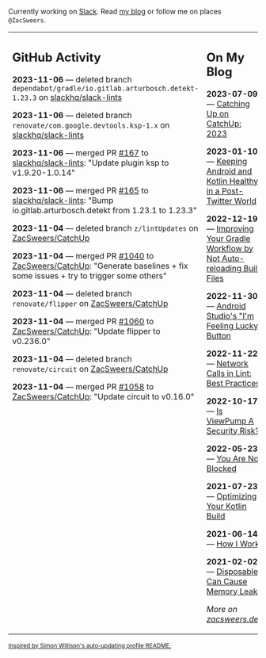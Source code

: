 Currently working on [Slack](https://slack.com/). Read [my blog](https://zacsweers.dev/) or follow me on places `@ZacSweers`.

<table><tr><td valign="top" width="60%">

## GitHub Activity
<!-- githubActivity starts -->
**2023-11-06** — deleted branch `dependabot/gradle/io.gitlab.arturbosch.detekt-1.23.3` on [slackhq/slack-lints](https://github.com/slackhq/slack-lints)

**2023-11-06** — deleted branch `renovate/com.google.devtools.ksp-1.x` on [slackhq/slack-lints](https://github.com/slackhq/slack-lints)

**2023-11-06** — merged PR [#167](https://github.com/slackhq/slack-lints/pull/167) to [slackhq/slack-lints](https://github.com/slackhq/slack-lints): "Update plugin ksp to v1.9.20-1.0.14"

**2023-11-06** — merged PR [#165](https://github.com/slackhq/slack-lints/pull/165) to [slackhq/slack-lints](https://github.com/slackhq/slack-lints): "Bump io.gitlab.arturbosch.detekt from 1.23.1 to 1.23.3"

**2023-11-04** — deleted branch `z/lintUpdates` on [ZacSweers/CatchUp](https://github.com/ZacSweers/CatchUp)

**2023-11-04** — merged PR [#1040](https://github.com/ZacSweers/CatchUp/pull/1040) to [ZacSweers/CatchUp](https://github.com/ZacSweers/CatchUp): "Generate baselines + fix some issues + try to trigger some others"

**2023-11-04** — deleted branch `renovate/flipper` on [ZacSweers/CatchUp](https://github.com/ZacSweers/CatchUp)

**2023-11-04** — merged PR [#1060](https://github.com/ZacSweers/CatchUp/pull/1060) to [ZacSweers/CatchUp](https://github.com/ZacSweers/CatchUp): "Update flipper to v0.236.0"

**2023-11-04** — deleted branch `renovate/circuit` on [ZacSweers/CatchUp](https://github.com/ZacSweers/CatchUp)

**2023-11-04** — merged PR [#1058](https://github.com/ZacSweers/CatchUp/pull/1058) to [ZacSweers/CatchUp](https://github.com/ZacSweers/CatchUp): "Update circuit to v0.16.0"
<!-- githubActivity ends -->
</td><td valign="top" width="40%">

## On My Blog
<!-- blog starts -->
**2023-07-09** — [Catching Up on CatchUp: 2023](https://www.zacsweers.dev/catching-up-on-catchup-2023/)

**2023-01-10** — [Keeping Android and Kotlin Healthy in a Post-Twitter World](https://www.zacsweers.dev/keeping-android-healthy/)

**2022-12-19** — [Improving Your Gradle Workflow by Not Auto-reloading Build Files](https://www.zacsweers.dev/improving-your-workflow-by-not-auto-reloading-build-files/)

**2022-11-30** — [Android Studio's "I'm Feeling Lucky" Button](https://www.zacsweers.dev/android-studios-im-feeling-lucky-button/)

**2022-11-22** — [Network Calls in Lint: Best Practices](https://www.zacsweers.dev/network-calls-in-lint-best-practices/)

**2022-10-17** — [Is ViewPump A Security Risk?](https://www.zacsweers.dev/is-viewpump-a-security-risk/)

**2022-05-23** — [You Are Not Blocked](https://www.zacsweers.dev/you-are-not-blocked/)

**2021-07-23** — [Optimizing Your Kotlin Build](https://www.zacsweers.dev/optimizing-your-kotlin-build/)

**2021-06-14** — [How I Work](https://www.zacsweers.dev/how-i-work/)

**2021-02-02** — [Disposables Can Cause Memory Leaks](https://www.zacsweers.dev/disposables-can-cause-memory-leaks/)
<!-- blog ends -->
_More on [zacsweers.dev](https://zacsweers.dev/)_
</td></tr></table>

<sub><a href="https://simonwillison.net/2020/Jul/10/self-updating-profile-readme/">Inspired by Simon Willison's auto-updating profile README.</a></sub>